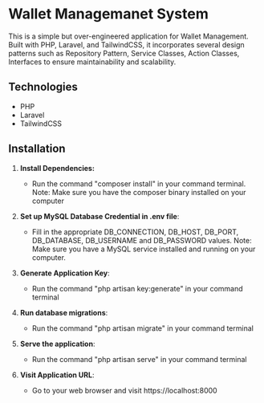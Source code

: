 # Wallet Managemanet System

This is a simple but over-engineered application for Wallet Management. Built with PHP, Laravel, and TailwindCSS, it incorporates several design patterns such as Repository Pattern, Service Classes, Action Classes, Interfaces to ensure maintainability and scalability.

## Technologies

- PHP
- Laravel
- TailwindCSS

## Installation

1. **Install Dependencies:**
    - Run the command "composer install" in your command terminal. Note: Make sure you have the composer binary installed on your computer

2. **Set up MySQL Database Credential in .env file**:
    - Fill in the appropriate DB_CONNECTION, DB_HOST, DB_PORT, DB_DATABASE, DB_USERNAME and DB_PASSWORD values. Note: Make sure you have a MySQL service installed and running on your computer.

3. **Generate Application Key**:
    - Run the command "php artisan key:generate" in your command terminal

4. **Run database migrations**:
    - Run the command "php artisan migrate" in your command terminal

6. **Serve the application**:
    - Run the command "php artisan serve" in your command terminal

5. **Visit Application URL**:
    - Go to your web browser and visit https://localhost:8000

